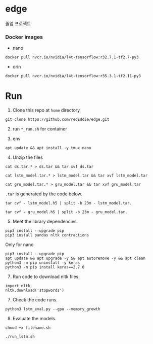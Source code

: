 # edge
졸업 프로젝트


### Docker images
* nano

`docker pull nvcr.io/nvidia/l4t-tensorflow:r32.7.1-tf2.7-py3`

* orin

`docker pull nvcr.io/nvidia/l4t-tensorflow:r35.3.1-tf2.11-py3`


# Run

1. Clone this repo at `home` directory
```
git clone https://github.com/redEddie/edge.git
```
2. run `*_run.sh` for container

3. env
```
apt update && apt install -y tmux nano
```

4. Unzip the files
```
cat ds.tar.* > ds.tar && tar xvf ds.tar
```
```
cat lstm_model.tar.* > lstm_model.tar && tar xvf lstm_model.tar
```
```
cat gru_model.tar.* > gru_model.tar && tar xvf gru_model.tar
```

`.tar` is generated by the code below.
```
tar cvf - lstm_model.h5 | split -b 23m - lstm_model.tar.
```
```
tar cvf - gru_model.h5 | split -b 23m - gru_model.tar.
```

5. Meet the library dependencies.
```
pip3 install --upgrade pip
pip3 install pandas nltk contractions
```
Only for nano
```
pip3 install --upgrade pip 
apt update && apt upgrade -y && apt autoremove -y && apt clean 
python3 -m pip uninstall -y keras 
python3 -m pip install keras==2.7.0
```

7. Run code to download nltk files.
```
import nltk
nltk.download('stopwords')
```

7. Check the code runs.
```
python3 lstm_eval.py --gpu --memory_growth
```

8. Evaluate the models.
```
chmod +x filename.sh
```
```
./run_lstm.sh
```
